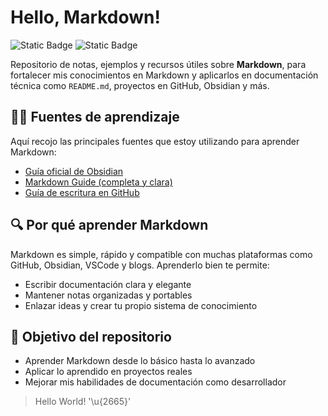 # Hello, Markdown!

![Static Badge](https://img.shields.io/badge/markup-markdown-000000?style=for-the-badge&logo=markdown&logoColor=white&labelColor=101010)
![Static Badge](https://img.shields.io/badge/notes-obsidian-7C3AED?style=for-the-badge&logo=obsidian&logoColor=white&labelColor=101010)


Repositorio de notas, ejemplos y recursos útiles sobre **Markdown**, para fortalecer mis conocimientos en Markdown y aplicarlos en documentación técnica como `README.md`, proyectos en GitHub, Obsidian y más.

## 👨‍💻 Fuentes de aprendizaje

Aquí recojo las principales fuentes que estoy utilizando para aprender Markdown:

- [Guía oficial de Obsidian](https://help.obsidian.md/)
- [Markdown Guide (completa y clara)](https://www.markdownguide.org/)
- [Guía de escritura en GitHub](https://docs.github.com/es/get-started/writing-on-github)

## 🔍 Por qué aprender Markdown

Markdown es simple, rápido y compatible con muchas plataformas como GitHub, Obsidian, VSCode y blogs. Aprenderlo bien te permite:

- Escribir documentación clara y elegante
- Mantener notas organizadas y portables
- Enlazar ideas y crear tu propio sistema de conocimiento

## 🎯 Objetivo del repositorio

- Aprender Markdown desde lo básico hasta lo avanzado
- Aplicar lo aprendido en proyectos reales
- Mejorar mis habilidades de documentación como desarrollador

> Hello World! '\u{2665}'
